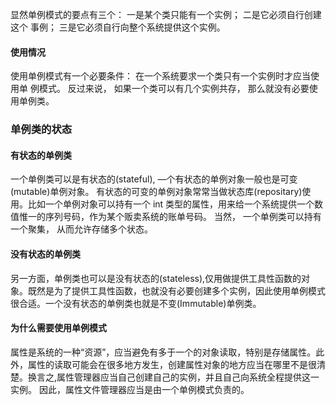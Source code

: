 显然单例模式的要点有三个： 一是某个类只能有一个实例； 二是它必须自行创建这个
事例； 三是它必须自行向整个系统提供这个实例。

#### 使用情况
使用单例模式有一个必要条件： 在一个系统要求一个类只有一个实例时才应当使用单
例模式。 反过来说， 如果一个类可以有几个实例共存， 那么就没有必要使用单例类。


### 单例类的状态
#### 有状态的单例类
一个单例类可以是有状态的(stateful), —个有状态的单例对象一般也是可变(mutable)单例对象。
有状态的可变的单例对象常常当做状态库(repositary)使用。比如一个单例对象可以持有一个 int 类型的属性，用来给一个系统提供一个数值惟一的序列号码，作为某个贩卖系统的账单号码。
当然， 一个单例类可以持有一个聚集， 从而允许存储多个状态。

#### 没有状态的单例类
另一方面，单例类也可以是没有状态的(stateless),仅用做提供工具性函数的对象。既然是为了提供工具性函数，也就没有必要创建多个实例，因此使用单例模式很合适。一个没有状态的单例类也就是不变(Immutable)单例类。

#### 为什么需要使用单例模式
属性是系统的一种“资源”，应当避免有多于一个的对象读取，特别是存储属性。此外，属性的读取可能会在很多地方发生，创建属性对象的地方应当在哪里不是很清楚。换言之,属性管理器应当自己创建自己的实例，并且自己向系统全程提供这一实例。
因此，属性文件管理器应当是由一个单例模式负责的。